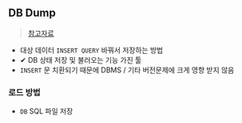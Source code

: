 ## DB Dump
> [참고자료](https://velog.io/@pomeranian91/DB-dump%EC%9D%98-%EA%B0%9C%EB%85%90-%EB%B0%8F-%EB%B0%B1%EC%97%85%EB%B3%B5%EA%B5%AC-%EB%B0%A9%EB%B2%95)
- 대상 데이터 `INSERT QUERY` 바꿔서 저장하는 방법
- ✔ DB 상태 저장 및 불러오는 기능 가진 툴
- `INSERT` 문 치환되기 때문에 DBMS / 기타 버전문제에 크게 영향 받지 않음

### 로드 방법
- `DB` SQL 파일 저장
